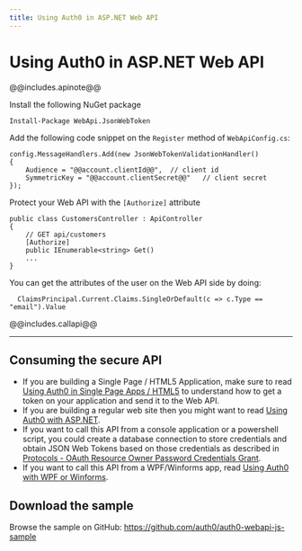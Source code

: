 ```yaml
---
title: Using Auth0 in ASP.NET Web API
---
```


# Using Auth0 in ASP.NET Web API

@@includes.apinote@@

Install the following NuGet package

    Install-Package WebApi.JsonWebToken

Add the following code snippet on the `Register` method of `WebApiConfig.cs`:

    config.MessageHandlers.Add(new JsonWebTokenValidationHandler()
    {
        Audience = "@@account.clientId@@",  // client id
        SymmetricKey = "@@account.clientSecret@@"   // client secret
    });

Protect your Web API with the `[Authorize]` attribute

    public class CustomersController : ApiController
    {
        // GET api/customers
        [Authorize]
        public IEnumerable<string> Get()
        ...
    }

You can get the attributes of the user on the Web API side by doing:

      ClaimsPrincipal.Current.Claims.SingleOrDefault(c => c.Type == "email").Value

@@includes.callapi@@

---

## Consuming the secure API

* If you are building a Single Page / HTML5 Application, make sure to read [Using Auth0 in Single Page Apps / HTML5](singlepageapp-tutorial) to understand how to get a token on your application and send it to the Web API.
* If you are building a regular web site then you might want to read [Using Auth0 with ASP.NET](aspnet-tutorial).
* If you want to call this API from a console application or a powershell script, you could create a database connection to store credentials and obtain JSON Web Tokens based on those credentials as described in [Protocols - OAuth Resource Owner Password Credentials Grant](protocols#9).
* If you want to call this API from a WPF/Winforms app, read [Using Auth0 with WPF or Winforms](wpf-winforms-tutorial).

## Download the sample

Browse the sample on GitHub: <https://github.com/auth0/auth0-webapi-js-sample>
